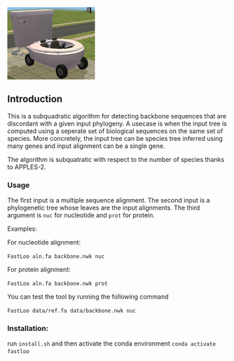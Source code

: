 <img src="data/fastloo.jpg" alt="FastLoo" width="200"/>

## Introduction

This is a subquadratic algorithm for detecting backbone sequences that are discordant with a given input phylogeny. A usecase is when the input tree is computed using a seperate set of biological sequences on the same set of species. More concretely, the input tree can be species tree inferred using many genes and input alignment can be a single gene.

The algorithm is subquatratic with respect to the number of species thanks to APPLES-2.

### Usage

The first input is a multiple sequence alignment. The second input is a phylogenetic tree whose leaves are the input alignments. The third argument is `nuc` for nucleotide and `prot` for protein.


Examples:

For nucleotide alignment:

```FastLoo aln.fa backbone.nwk nuc```

For protein alignment:

```FastLoo aln.fa backbone.nwk prot```

You can test the tool by running the following command

```FastLoo data/ref.fa data/backbone.nwk nuc```


### Installation:
run `install.sh` and then activate the conda environment `conda activate fastloo`
